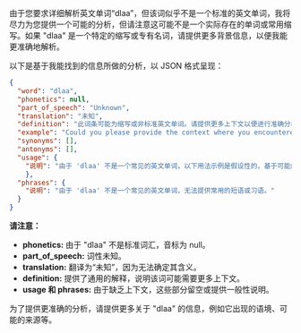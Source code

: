 由于您要求详细解析英文单词“dlaa”，但该词似乎不是一个标准的英文单词，我将尽力为您提供一个可能的分析，但请注意这可能不是一个实际存在的单词或常用缩写。如果 "dlaa" 是一个特定的缩写或专有名词，请提供更多背景信息，以便我能更准确地解析。

以下是基于我能找到的信息所做的分析，以 JSON 格式呈现：

```json
{
  "word": "dlaa",
  "phonetics": null,
  "part_of_speech": "Unknown",
  "translation": "未知",
  "definition": "此词条可能为缩写或非标准英文单词。请提供更多上下文以便进行准确分析。",
  "example": "Could you please provide the context where you encountered 'dlaa'?",
  "synonyms": [],
  "antonyms": [],
  "usage": {
    "说明": "由于 'dlaa' 不是一个常见的英文单词，以下用法示例是假设性的，基于可能的语境推测。"
    },
  "phrases": {
    "说明": "由于 'dlaa' 不是一个常见的英文单词，无法提供常用的短语或习语。"
  }
}
```

**请注意：**

*   **phonetics:** 由于 "dlaa" 不是标准词汇，音标为 null。
*   **part\_of\_speech:** 词性未知。
*   **translation:** 翻译为“未知”，因为无法确定其含义。
*   **definition:** 提供了通用的解释，说明该词可能需要更多上下文。
*   **usage 和 phrases:** 由于缺乏上下文，这些部分留空或提供一般性说明。

为了提供更准确的分析，请提供更多关于 "dlaa" 的信息，例如它出现的语境、可能的来源等。
 